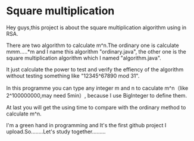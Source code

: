 # Square multiplication 

Hey guys,this project is about the square multiplication algorithm using in RSA.

There are two algorithm to calculate m^n.The ordinary one is calculate m*m*m.....*m and I name this algorithm "ordinary.java", the other one is the square multiplication algorithm which I named "algorithm.java".

It just calculate the power to test and verify the effiency of the algorithm without testing something like "12345^67890 mod 31".

In this programme you can type any integer m and n to caculate m^n（like 2^100000000,may need 5min）, because I use BigInteger to define them. 

At last you will get the using time to compare with the ordinary method to calculate m^n.

I'm a green hand in programming and It's the first github project I upload.So........Let's study together.........
